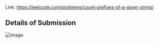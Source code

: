 Link: https://leetcode.com/problems/count-prefixes-of-a-given-string/
## Details of Submission
![image](https://github.com/mgalang229/LeetCode-Count-Prefixes-of-a-Given-String/assets/51401355/2d4fb789-c381-453b-aa70-f7c568c8bc62)
